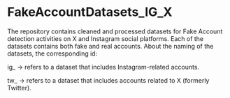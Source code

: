 # FakeAccountDatasets_IG_X
The repository contains cleaned and processed datasets for Fake Account detection activities on X and Instagram social platforms.
Each of the datasets contains both fake and real accounts. 
About the naming of the datasets, the corresponding id:

ig_ -> refers to a dataset that includes Instagram-related accounts.

tw_ -> refers to a dataset that includes accounts related to X (formerly Twitter).


